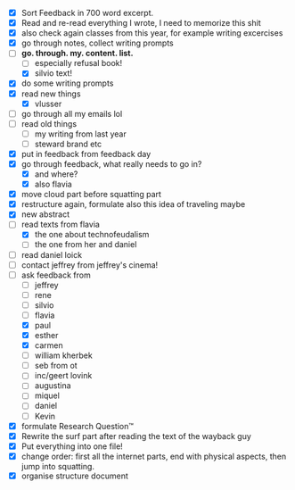 * [x] Sort Feedback in 700 word excerpt.
* [x] Read and re-read everything I wrote, I need to memorize this shit
* [x] also check again classes from this year, for example writing excercises
* [x] go through notes, collect writing prompts
* [ ] **go. through. my. content. list.**
  * [ ] especially refusal book!
  * [x] silvio text!
* [x] do some writing prompts
* [x] read new things
  * [x] vlusser
* [ ] go through all my emails lol
* [ ] read old things
  * [ ] my writing from last year
  * [ ] steward brand etc
* [x] put in feedback from feedback day
* [x] go through feedback, what really needs to go in?
  * [x] and where?
  * [x] also flavia
* [x] move cloud part before squatting part
* [x] restructure again, formulate also this idea of traveling maybe
* [x] new abstract
* [ ] read texts from flavia
  * [x] the one about technofeudalism
  * [ ] the one from her and daniel
* [ ] read daniel loick
* [ ] contact jeffrey from jeffrey's cinema!
* [ ] ask feedback from
  * [ ] jeffrey
  * [ ] rene
  * [ ] silvio
  * [ ] flavia
  * [x] paul
  * [x] esther
  * [x] carmen
  * [ ] william kherbek
  * [ ] seb from ot
  * [ ] inc/geert lovink
  * [ ] augustina
  * [ ] miquel
  * [ ] daniel
  * [ ] Kevin
* [x] formulate Research Question™️
* [x] Rewrite the surf part after reading the text of the wayback guy
* [x] Put everything into one file!
* [x] change order: first all the internet parts, end with physical aspects, then jump into squatting.
* [x] organise structure document
